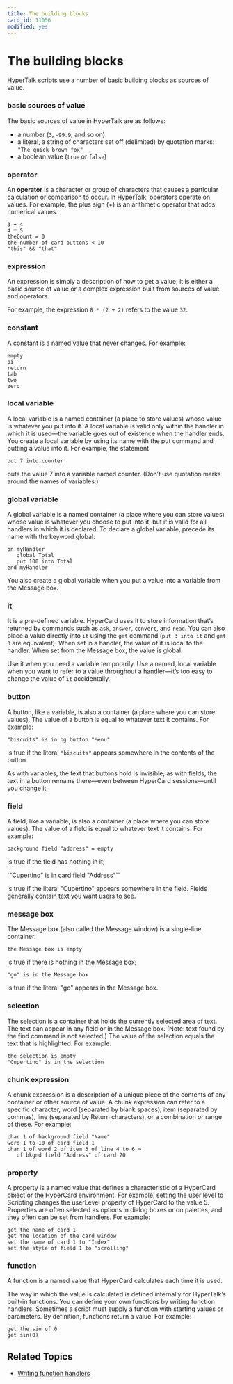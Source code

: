 ```yaml
---
title: The building blocks
card_id: 11056
modified: yes
---
```


# The building blocks

HyperTalk scripts use a number of basic building blocks as sources of value.

### basic sources of value

The basic sources of value in HyperTalk are as follows:

* a number (`3`, `-99.9`, and so on)
* a literal, a string of characters set off (delimited) by quotation marks: `"The quick brown fox"`
* a boolean value (`true` or `false`)

### operator

An <b>operator</b> is a character or group of characters that causes a particular calculation or comparison to occur. In HyperTalk, operators operate on values. For example, the plus sign (+) is an arithmetic operator that adds numerical values.

```
3 + 4
4 * 5
theCount = 0
the number of card buttons < 10
"this" && "that"
```

### expression

An expression is simply a description of how to get a value; it is either a basic source of value or a complex expression built from sources of value and operators.

For example, the expression `8 * (2 + 2)` refers to the value `32`.

### constant

A constant is a named value that never changes. For example:

```
empty
pi
return
tab
two
zero
```

### local variable

A local variable is a named container (a place to store values) whose value is whatever you put into it. A local variable is valid only within the handler in which it is used—the variable goes out of existence when the handler ends. You create a local variable by using its name with the put command and putting a value into it. For example, the statement

```
put 7 into counter
```

puts the value 7 into a variable named counter. (Don’t use quotation marks around the names of variables.)

### global variable

A global variable is a named container (a place where you can store values) whose value is whatever you choose to put into it, but it is valid for all handlers in which it is declared. To declare a global variable, precede its name with the keyword global:

```
on myHandler
   global Total
   put 100 into Total
end myHandler
```

You also create a global variable when you put a value into a variable from the Message box.

### it

<b>It</b> is a pre-defined variable. HyperCard uses it to store information that’s returned by commands such as `ask`, `answer`, `convert`, and `read`. You can also place a value directly into `it` using the `get` command (`put 3 into it` and `get 3` are equivalent). When set in a handler, the value of it is local to the handler. When set from the Message box, the value is global.

Use it when you need a variable temporarily. Use a named, local variable when you want to refer to a value throughout a handler—it’s too easy to change the value of `it` accidentally.

### button

A button, like a variable, is also a container (a place where you can store values). The value of a button is equal to whatever text it contains. For example:

```
"biscuits" is in bg button "Menu"
```

is true if the literal `"biscuits"` appears somewhere in the contents of the button.

As with variables, the text that buttons hold is invisible; as with fields, the text in a button remains there—even between HyperCard sessions—until you change it.

### field

A field, like a variable, is also a container (a place where you can store values). The value of a field is equal to whatever text it contains. For example:

`background field "address" = empty`

is true if the field has nothing in it;

`"Cupertino" is in card field "Address"``

is true if the literal "Cupertino" appears somewhere in the field.  Fields generally contain text you want users to see.

### message box

The Message box (also called the Message window) is a single-line container.

`the Message box is empty`

is true if there is nothing in the Message box;

`"go" is in the Message box`

is true if the literal "go" appears in the Message box.

### selection

The selection is a container that holds the currently selected area of text. The text can appear in any field or in the Message box. (Note: text found by the find command is not selected.) The value of the selection equals the text that is highlighted. For example:

```
the selection is empty
"Cupertino" is in the selection
```

### chunk expression

A chunk expression is a description of a unique piece of the contents of any container or other source of value. A chunk expression can refer to a specific character, word (separated by blank spaces), item (separated by commas), line (separated by Return characters), or a combination or range of these. For example:

```
char 1 of background field "Name"
word 1 to 10 of card field 1
char 1 of word 2 of item 3 of line 4 to 6 ¬
   of bkgnd field "Address" of card 20
```

### property

A property is a named value that defines a characteristic of a HyperCard object or the HyperCard environment. For example, setting the user level to Scripting changes the userLevel property of HyperCard to the value 5. Properties are often selected as options in dialog boxes or on palettes, and they often can be set from handlers. For example:

```
get the name of card 1
get the location of the card window
set the name of card 1 to "Index"
set the style of field 1 to "scrolling"
```

### function

A function is a named value that HyperCard calculates each time it is used.

The way in which the value is calculated is defined internally for HyperTalk’s built-in functions. You can define your own functions by writing function handlers. Sometimes a script must supply a function with starting values or parameters. By definition, functions return a value. For example:

```
get the sin of 0
get sin(0)
```

## Related Topics

* [Writing function handlers](/HyperTalkReference/hypertalkbasics/Writing-function-handlers)
